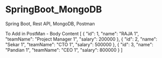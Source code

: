 # SpringBoot_MongoDB
Spring Boot, Rest API, MongoDB, Postman

To Add in PostMan - Body Content
[
	         {
	             "id": 1,
	             "name": "RAJA 1",
	             "teamName": "Project Manager 1",
	             "salary": 200000
	         },
	         {
	             "id": 2,
	             "name": "Sekar 1",
	             "teamName": "CTO 1",
	             "salary": 500000
	         },
	         {
	             "id": 3,
	             "name": "Pandian 1",
	             "teamName": "CEO 1",
	             "salary": 800000
	         }
	    ]
